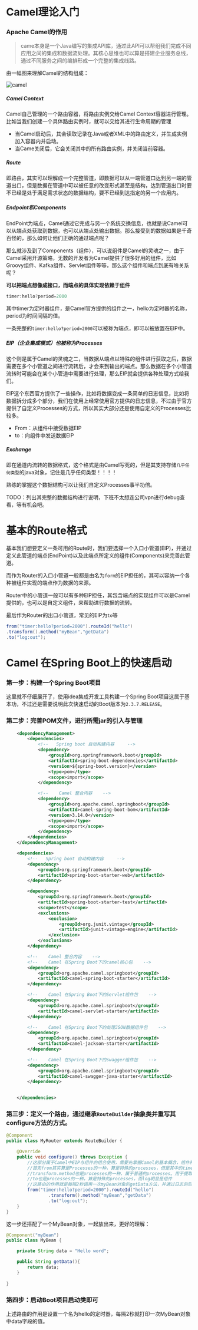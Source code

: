 # Camel理论入门

### Apache Camel的作用

> came本身是一个Java编写的集成API库，通过此API可以帮组我们完成不同应用之间的集成和数据流处理。其核心思维也可以算是搭建企业服务总线，通过不同服务之间的编排形成一个完整的集成线路。

由一幅图来理解Camel的结构组成：

![camel](../图库/camel.png)

##### Camel Context

Camel自己管理的一个路由容器，将路由实例交给Camel Context容器进行管理。比如当我们创建一个具体路由实例时，就可以交给其进行生命周期的管理

+ 当Camel启动后，其会读取记录在Java或者XML中的路由定义，并生成实例加入容器内并启动。
+ 当Came关闭后，它会关闭其中的所有路由实例，并关闭当前容器。



##### Route

即路由，其实可以理解成一个完整管道，即数据可以从一端管道口达到另一端的管道出口，但是数据在管道中可以被任意的改变形式甚至是结构，达到管道出口时要不已经是处于满足需求状态的数据结构，要不已经到达指定的另一个应用内。



##### Endpoint和Components

EndPoint为端点，Camel通过它完成与另一个系统交换信息，也就是说Camel可以从端点处获取到数据，也可以从端点处输出数据。那么接受到的数据如果是千奇百怪的，那么如何让他们正确的通过端点呢？

那么就涉及到了Components（组件），可以说组件是Camel的灵魂之一，由于Camel采用开源策略，无数的开发者为Camel提供了很多好用的组件，比如Groovy组件、Kafka组件、Servlet组件等等，那么这个组件和端点到底有啥关系呢？

**可以把端点想像成接口，而端点的具体实现依赖于组件**

```java
timer:hello?period=2000
```

其中timer为定时器组件，是Camel官方提供的组件之一，hello为定时器的名称，period为时间间隔的值。

一条完整的`timer:hello?period=2000`可以被称为端点，即可以被放置在EIP中。



##### EIP（企业集成模式）也被称为Processes

这个则是属于Camel的灵魂之二，当数据从端点以特殊的组件进行获取之后，数据需要在多个小管道之间进行流转后，才会来到输出的端点。那么数据在多个小管道流转时可能会在某个小管道中需要进行处理，那么EIP就会提供各种处理方式给我们。

EIP这个东西官方提供了一些操作，比如将数据变成一条简单的日志信息，比如将数据拆分成多个部分，我们在使用上经常使用官方提供的日志信息，不过由于官方提供了自定义Processes的方式，所以其实大部分还是使用自定义的Processes比较多。

+ From：从组件中接受数据EIP
+ to：向组件中发送数据EIP



##### Exchange

即在通道内流转的数据格式，这个格式是由Camel写死的，但是其支持存储`几乎任何类型`的java对象，记住是几乎任何类型！！！！

熟练的掌握这个数据结构可以让我们自定义Processes事半功倍。

TODO：列出其完整的数据结构进行说明，下班不太想连公司vpn进行debug查看，等有机会吧。



# 基本的Route格式

基本我们想要定义一条可用的Route时，我们要选择一个入口小管道(EIP)，并通过定义此管道的端点(EndPoint)以及此端点所定义的组件(Components)来完善此管道。

而作为Router的入口小管道一般都是由名为`form`的EIP担任的，其可以容纳一个各种被组件实现的端点作为数据的来源。

Router中的小管道一般可以有多种EIP担任，其包含端点的实现组件可以是Camel提供的，也可以是自定义组件，来帮助进行数据的流转。

最后作为Router的出口小管道，常见的EIP为`to`等

```java
from("timer:hello?period=2000").routeId("hello")
.transform().method("myBean","getData")     
.to("log:out"); 
```







# Camel 在Spring Boot上的快速启动

### 第一步：构建一个Spring Boot项目

这里就不仔细展开了，使用idea集成开发工具构建一个Spring Boot项目这属于基本功，不过还是需要说明此次快速启动的Boot版本为`2.3.7.RELEASE`。



### 第二步：完善POM文件，进行所需jar的引入与管理

```xml
    <dependencyManagement>
        <dependencies>
            <!--   Spring boot 自动构建内容     -->
            <dependency>
                <groupId>org.springframework.boot</groupId>
                <artifactId>spring-boot-dependencies</artifactId>
                <version>${spring-boot.version}</version>
                <type>pom</type>
                <scope>import</scope>
            </dependency>

            <!--    Camel 整合内容    -->
            <dependency>
                <groupId>org.apache.camel.springboot</groupId>
                <artifactId>camel-spring-boot-bom</artifactId>
                <version>3.14.0</version>
                <type>pom</type>
                <scope>import</scope>
            </dependency>
        </dependencies>
    </dependencyManagement>

    <dependencies>
        <!--   Spring boot 自动构建内容     -->
        <dependency>
            <groupId>org.springframework.boot</groupId>
            <artifactId>spring-boot-starter-web</artifactId>
        </dependency>

        <dependency>
            <groupId>org.springframework.boot</groupId>
            <artifactId>spring-boot-starter-test</artifactId>
            <scope>test</scope>
            <exclusions>
                <exclusion>
                    <groupId>org.junit.vintage</groupId>
                    <artifactId>junit-vintage-engine</artifactId>
                </exclusion>
            </exclusions>
        </dependency>

        <!--    Camel 整合内容    -->
        <!--    Camel 在Spring Boot下的camel核心包    -->
        <dependency>
            <groupId>org.apache.camel.springboot</groupId>
            <artifactId>camel-spring-boot-starter</artifactId>
        </dependency>

        <!--    Camel 在Spring Boot下的Servlet组件包    -->
        <dependency>
            <groupId>org.apache.camel.springboot</groupId>
            <artifactId>camel-servlet-starter</artifactId>
        </dependency>

        <!--    Camel 在Spring Boot下的处理JSON数据组件包    -->
        <dependency>
            <groupId>org.apache.camel.springboot</groupId>
            <artifactId>camel-jackson-starter</artifactId>
        </dependency>

        <!--    Camel 在Spring Boot下的swagger组件包    -->
        <dependency>
            <groupId>org.apache.camel.springboot</groupId>
            <artifactId>camel-swagger-java-starter</artifactId>
        </dependency>
 

    </dependencies>
```



### 第三步：定义一个路由，通过继承`RouteBuilder`抽象类并重写其configure方法的方式。

```java
@Component
public class MyRouter extends RouteBuilder {

    @Override
    public void configure() throws Exception {
        //这部分属于Camel中EIP与组件的组合使用，需要先掌握Camel的基本概念，组件和EIP用到就去查文档即可。
        //首先from其实算是Processes的一种，算是特殊的processes，但是其中的timer明显就是组件
        //transform.method也是processes的一种，属于普通的processes。用于提取一个指定实体类中的方法并执行，将其返回值保存在exchange中
        //to也是processes的一种，算是特殊的processes，而log明显是组件
        //这路由的作用就是每隔2秒调用一次myBean对象的getData方法，并通过日志的形式打印出exchange中out的内容
        from("timer:hello?period=2000").routeId("hello")
                .transform().method("myBean","getData")     
                .to("log:out"); 
    }
}
```

这一步还搭配了一个MyBean对象，一起放出来，更好的理解：

```java
@Component("myBean")
public class MyBean {

    private String data = "Hello word";

    public String getData(){
        return data;
    }
    
}
```



### 第四步：启动Boot项目启动类即可

上述路由的作用是设置一个名为hello的定时器，每隔2秒就打印一次MyBean对象中data字段的值。